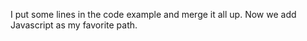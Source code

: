 I put some lines in the code example and merge it all up.
Now we add Javascript as my favorite path.
